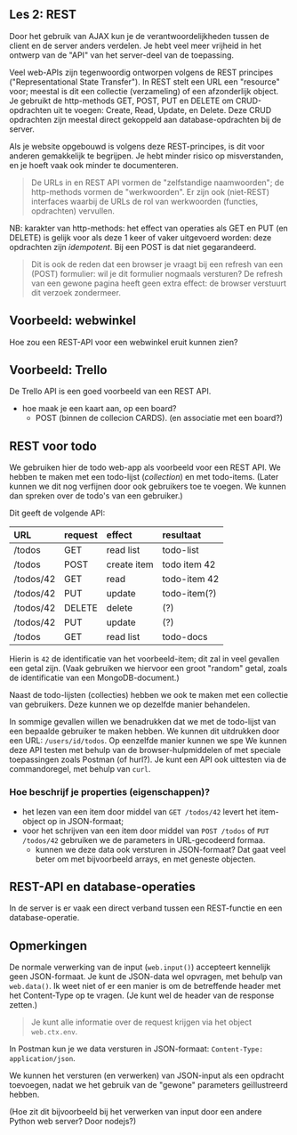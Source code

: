## Les 2: REST

Door het gebruik van AJAX kun je de verantwoordelijkheden tussen de client en de server anders verdelen. Je hebt veel meer vrijheid in het ontwerp van de "API" van het server-deel van de toepassing.

Veel web-APIs zijn tegenwoordig ontworpen volgens de REST principes ("Representational State Transfer"). In REST stelt een URL een "resource" voor; meestal is dit een collectie (verzameling) of een afzonderlijk object. Je gebruikt de http-methods GET, POST, PUT en DELETE om CRUD-opdrachten uit te voegen: Create, Read, Update, en Delete. Deze CRUD opdrachten zijn meestal direct gekoppeld aan database-opdrachten bij de server.

Als je website opgebouwd is volgens deze REST-principes, is dit voor anderen gemakkelijk te begrijpen. Je hebt minder risico op misverstanden, en je hoeft vaak ook minder te documenteren.

> De URLs in en REST API vormen de "zelfstandige naamwoorden"; de http-methods vormen de "werkwoorden". Er zijn ook (niet-REST) interfaces waarbij de URLs de rol van werkwoorden (functies, opdrachten) vervullen.

NB: karakter van http-methods: het effect van operaties als GET en PUT (en DELETE) is gelijk voor als deze 1 keer of vaker uitgevoerd worden: deze opdrachten zijn *idempotent*. Bij een POST is dat niet gegarandeerd.

> Dit is ook de reden dat een browser je vraagt bij een refresh van een (POST) formulier: wil je dit formulier nogmaals versturen? De refresh van een gewone pagina heeft geen extra effect: de browser verstuurt dit verzoek zondermeer.

## Voorbeeld: webwinkel

Hoe zou een REST-API voor een webwinkel eruit kunnen zien?

## Voorbeeld: Trello

De Trello API is een goed voorbeeld van een REST API.

* hoe maak je een kaart aan, op een board?
    * POST (binnen de collecion CARDS). (en associatie met een board?)

## REST voor todo

We gebruiken hier de todo web-app als voorbeeld voor een REST API. We hebben te maken met een todo-lijst (*collection*) en met todo-items. (Later kunnen we dit nog verfijnen door ook gebruikers toe te voegen. We kunnen dan spreken over de todo's van een gebruiker.)

Dit geeft de volgende API:

| URL       | request | effect      | resultaat     |
| :---      | :---    | :---        | :---          |
| /todos    | GET     | read list   | todo-list     |
| /todos    | POST    | create item | todo item 42  |
| /todos/42 | GET     | read        | todo-item 42  |
| /todos/42 | PUT     | update      | todo-item(?)  |
| /todos/42 | DELETE  | delete      | (?)           |
| /todos/42 | PUT     | update      | (?)           |
| /todos    | GET     | read list   | todo-docs     |

Hierin is `42` de identificatie van het voorbeeld-item; dit zal in veel gevallen een getal zijn. (Vaak gebruiken we hiervoor een groot "random" getal, zoals de identificatie van een MongoDB-document.)

Naast de todo-lijsten (collecties) hebben we ook te maken met een collectie van gebruikers. Deze kunnen we op dezelfde manier behandelen.

In sommige gevallen willen we benadrukken dat we met de todo-lijst van een bepaalde gebruiker te maken hebben. We kunnen dit uitdrukken door een URL: `/users/id/todos`. Op eenzelfde manier kunnen we spe
We kunnen deze API testen met behulp van de browser-hulpmiddelen of met speciale toepassingen zoals Postman (of hurl?). Je kunt een API ook uittesten via de commandoregel, met behulp van `curl`.

### Hoe beschrijf je properties (eigenschappen)?

* het lezen van een item door middel van `GET /todos/42` levert het item-object op in JSON-formaat;
* voor het schrijven van een item door middel van `POST /todos` of `PUT /todos/42` gebruiken we de parameters in URL-gecodeerd formaa.
    * kunnen we deze data ook versturen in JSON-formaat? Dat gaat veel beter om met bijvoorbeeld arrays, en met geneste objecten.

## REST-API en database-operaties

In de server is er vaak een direct verband tussen een REST-functie en een database-operatie.


## Opmerkingen

De normale verwerking van de input (`web.input()`) accepteert kennelijk geen JSON-formaat. Je kunt de JSON-data wel opvragen, met behulp van `web.data()`. Ik weet niet of er een manier is om de betreffende header met het Content-Type op te vragen. (Je kunt wel de header van de response zetten.)

> Je kunt alle informatie over de request krijgen via het object `web.ctx.env`.

In Postman kun je we data versturen in JSON-formaat: `Content-Type: application/json`.

We kunnen het versturen (en verwerken) van JSON-input als een opdracht toevoegen, nadat we het gebruik van de "gewone" parameters geïllustreerd hebben.

(Hoe zit dit bijvoorbeeld bij het verwerken van input door een andere Python web server? Door nodejs?)

